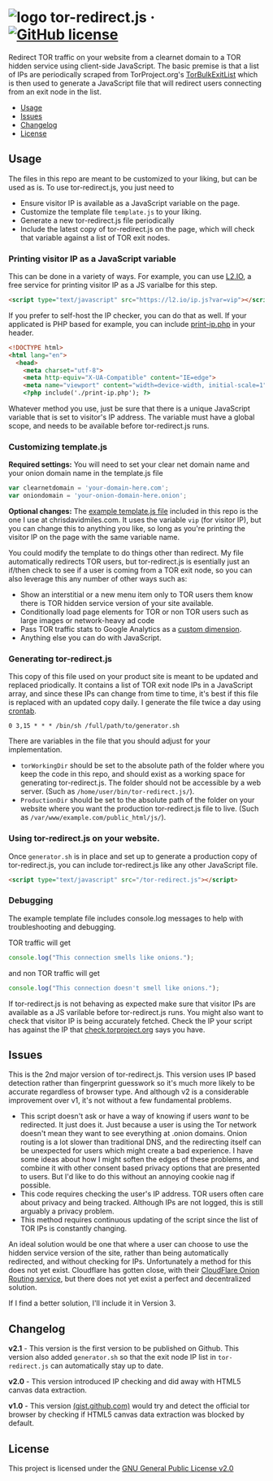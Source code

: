 # ![logo](https://github.com/chrisdavidmiles/tor-redirect.js/blob/master/assets/onion.svg) tor-redirect.js  &middot; [![GitHub license](https://img.shields.io/badge/license-GPL%202.0-blue.svg)](https://github.com/chrisdavidmiles/tor-redirect.js/blob/master/LICENSE)
Redirect TOR traffic on your website from a clearnet domain to a TOR hidden service using client-side JavaScript. The basic premise is that a list of IPs are periodically scraped from TorProject.org's [TorBulkExitList](https://check.torproject.org/cgi-bin/TorBulkExitList.py?ip=1.1.1.1) which is then used to generate a JavaScript file that will redirect users connecting from an exit node in the list.

* [Usage](#usage)
* [Issues](#issues)
* [Changelog](#changelog)
* [License](#license)
## 


## Usage
The files in this repo are meant to be customized to your liking, but can be used as is. To use tor-redirect.js, you just need to
 * Ensure visitor IP is available as a JavaScript variable on the page.
 * Customize the template file `template.js` to your liking.
 * Generate a new tor-redirect.js file periodically
 * Include the latest copy of tor-redirect.js on the page, which will check that variable against a list of TOR exit nodes. 

### Printing visitor IP as a JavaScript variable
This can be done in a variety of ways. For example, you can use [L2.IO](https://l2.io/), a free service for printing visitor IP as a JS varialbe for this step.
```html
<script type="text/javascript" src="https://l2.io/ip.js?var=vip"></script>
```
If you prefer to self-host the IP checker, you can do that as well. If your applicated is PHP based for example, you can include [print-ip.php](https://github.com/chrisdavidmiles/tor-redirect.js/blob/master/assets/print-ip.php) in your header.
```html
<!DOCTYPE html>
<html lang="en">
  <head>
    <meta charset="utf-8">
    <meta http-equiv="X-UA-Compatible" content="IE=edge">
    <meta name="viewport" content="width=device-width, initial-scale=1">
    <?php include('./print-ip.php'); ?>
```
Whatever method you use, just be sure that there is a unique JavaScript variable that is set to visitor's IP address. The variable must have a global scope, and needs to be available before tor-redirect.js runs.
### Customizing template.js
**Required settings:**
You will need to set your clear net domain name and your onion domain name in the template.js file 
```javascript
var clearnetdomain = 'your-domain-here.com';
var oniondomain = 'your-onion-domain-here.onion';
```
**Optional changes:**
The [example template.js file](https://github.com/chrisdavidmiles/tor-redirect.js/blob/master/template.js) included in this repo is the one I use at chrisdavidmiles.com. It uses the variable `vip` (for visitor IP), but you can change this to anything you like, so long as you're printing the visitor IP on the page with the same variable name.

You could modify the template to do things other than redirect. My file automatically redirects TOR users, but tor-redirect.js is esentially just an if/then check to see if a user is coming from a TOR exit node, so you can also leverage this any number of other ways such as: 
 * Show an interstitial or a new menu item only to TOR users them know there is TOR hidden service version of your site available. 
 * Conditionally load page elements for TOR or non TOR users such as large images or network-heavy ad code
 * Pass TOR traffic stats to Google Analytics as a [custom dimension](https://developers.google.com/analytics/devguides/collection/analyticsjs/custom-dims-mets).
 * Anything else you can do with JavaScript.
 
### Generating tor-redirect.js
This copy of this file used on your product site is meant to be updated and replaced priodically. It contains a list of TOR exit node IPs in a JavaScript array, and since these IPs can change from time to time, it's best if this file is replaced with an updated copy daily. I generate the file twice a day using [crontab](https://opensource.com/article/17/11/how-use-cron-linux).
```
0 3,15 * * * /bin/sh /full/path/to/generator.sh
```
There are variables in the file that you should adjust for your implementation. 
 * `torWorkingDir` should be set to the absolute path of the folder where you keep the code in this repo, and should exist as a working space for generating tor-redirect.js. The folder should not be accessible by a web server. (Such as `/home/user/bin/tor-redirect.js/`).
 * `ProductionDir` should be set to the absolute path of the folder on your website where you want the production tor-redirect.js file to live. (Such as `/var/www/example.com/public_html/js/`).  

### Using tor-redirect.js on your website.
Once `generator.sh` is in place and set up to generate a production copy of tor-redirect.js, you can include tor-redirect.js like any other JavaScript file.
```html
<script type="text/javascript" src="/tor-redirect.js"></script>
```

### Debugging
The example template file includes console.log messages to help with troubleshooting and debugging. 

TOR traffic will get
 ```javascript
console.log("This connection smells like onions.");
``` 
and non TOR traffic will get
```javascript
console.log("This connection doesn't smell like onions.");
```
If tor-redirect.js is not behaving as expected make sure that visitor IPs are available as a JS varilable before tor-redirect.js runs. You might also want to check that visitor IP is being accurately fetched. Check the IP your script has against the IP that [check.torproject.org](https://check.torproject.org/) says you have. 

## Issues
This is the 2nd major version of tor-redirect.js. This version uses IP based detection rather than fingerprint guesswork so it's much more likely to be accurate regardless of browser type. And although v2 is a considerable improvement over v1, it's not without a few fundamental problems.
* This script doesn't ask or have a way of knowing if users _want_ to be redirected. It just does it. Just because a user is using the Tor network doesn't mean they want to see everything at .onion domains. Onion routing is a lot slower than traditional DNS, and the redirecting itself can be unexpected for users which might create a bad experience. I have some ideas about how I might soften the edges of these problems, and combine it with other consent based privacy options that are presented to users. But I'd like to do this without an annoying cookie nag if possible.
* This code requires checking the user's IP address. TOR users often care about privacy and being tracked. Although IPs are not logged, this is still arguably a privacy problem.
* This method requires continuous updating of the script since the list of TOR IPs is constantly changing. 

An ideal solution would be one that where a user can choose to use the hidden service version of the site, rather than being automatically redirected, and without checking for IPs. Unfortunately a method for this does not yet exist. Cloudflare has gotten close, with their [CloudFlare Onion Routing service](https://blog.cloudflare.com/cloudflare-onion-service/), but there does not yet exist a perfect and decentralized solution.

If I find a better solution, I'll include it in Version 3.

## Changelog

**v2.1** - This version is the first version to be published on Github. This version also added `generator.sh` so that the exit node IP list in `tor-redirect.js` can automatically stay up to date.

**v2.0** - This version introduced IP checking and did away with HTML5 canvas data extraction.

**v1.0** - This version [(gist.github.com)](https://gist.github.com/chrisdavidmiles/923b03766e02c2a1c077eb85672efb36) would try and detect the official tor browser by checking if HTML5 canvas data extraction was blocked by default.

## License
This project is licensed under the [GNU General Public License v2.0](https://www.gnu.org/licenses/gpl-2.0.html)
